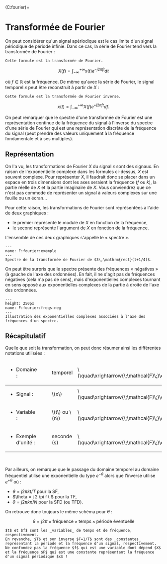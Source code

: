 (C:fourier)=
# Transformée de Fourier

On peut considérer qu'un signal apériodique est le cas limite d'un signal périodique de période infinie.
Dans ce cas, la série de Fourier tend vers la transformée de Fourier :

```{margin}
Cette formule est la transformée de Fourier.
```

$$
X(f) = \int_{-\infty}^{+\infty} x(t) e^{-j 2 \pi f t} dt
$$

où $f\in\mathbb{R}$ est la fréquence.
De même qu'avec la série de Fourier, le signal temporel $x$ peut être reconstruit à partir de $X$ :

```{margin}
Cette formule est la transformée de Fourier inverse.
```

$$
x(t) = \int_{-\infty}^{+\infty} X(f) e^{+j 2 \pi f t} df.
$$

On peut remarquer que le spectre d'une transformée de Fourier est une représentation continue de la fréquence du signal à l'inverse du spectre d'une série de Fourier qui est une représentation discrète de la fréquence du signal (peut prendre des valeurs uniquement à la fréquence fondamentale et à ses multiples).

## Représentation

On l'a vu, les transformations de Fourier $X$ du signal $x$ sont des signaux.
En raison de l'exponentielle complexe dans les formules ci-dessus, $X$ est souvent complexe.
Pour représenter $X$, il faudrait donc se placer dans un espace en trois dimensions dont les axes seraient
la fréquence ($f$ ou $k$), la partie réelle de $X$ et la partie imaginaire de $X$.
Vous conviendrez que ce n'est pas commode de représenter un signal à valeurs complexes sur une feuille ou un écran...

Pour cette raison, les transformations de Fourier sont représentées à l'aide de deux graphiques :
- le premier représente le module de $X$ en fonction de la fréquence,
- le second représente l'argument de $X$ en fonction de la fréquence.

L'ensemble de ces deux graphiques s'appelle le « spectre ».

```{figure} spectre.svg
---
name: F:fourier:exemple
---
Spectre de la transformée de Fourier de $3\,\mathrm{rect}(t+1/4)$.
```

On peut être surpris que le spectre présente des fréquences « négatives » (à gauche de l'axe des ordonnées).
En fait, il ne s'agit pas de fréquences négatives (cela n'a pas de sens),
mais d'exponentielles complexes tournant en sens opposé aux exponentielles complexes de la partie à droite de l'axe des ordonnées.

```{figure} negative-freqs.png
---
height: 250px
name: F:fourier:freqs-neg
---
Illustration des exponentielles complexes associées à l'axe des fréquences d'un spectre.
```

## Récapitulatif

Quelle que soit la transformation, on peut donc résumer ainsi les différentes notations utilisées :

<table>
<thead>
  <tr>
      <td><ul><li>Domaine :</li></ul></td><td>&emsp;</td>
    <td>temporel</td>
    <td><span class="math notranslate nohighlight">\(\quad\xrightarrow{\;\mathcal{F}\;}\quad\)</span></td>
    <td>fréquentiel</td>
  </tr>
</thead>
<tbody>
  <tr>
    <td><ul><li>Signal :</li></ul></td><td>&emsp;</td>
    <td><span class="math notranslate nohighlight">\(x\)</span></td>
    <td><span class="math notranslate nohighlight">\(\quad\xrightarrow{\;\mathcal{F}\;}\quad\)</span></td>
    <td><span class="math notranslate nohighlight">\(X\)</span></td>
  </tr>
  <tr>
    <td><ul><li>Variable :</li></ul></td><td>&emsp;</td>
    <td><span class="math notranslate nohighlight">\(t\)</span> ou <span class="math notranslate nohighlight">\(n\)</span></td>
    <td><span class="math notranslate nohighlight">\(\quad\xrightarrow{\;\mathcal{F}\;}\quad\)</span></td>
    <td><span class="math notranslate nohighlight">\(f\)</span> ou <span class="math notranslate nohighlight">\(k\)</span></td>
  </tr>
  <tr>
    <td><ul><li>Exemple d'unité :</li></ul></td><td>&emsp;</td>
    <td>seconde (s)</td>
    <td><span class="math notranslate nohighlight">\(\quad\xrightarrow{\;\mathcal{F}\;}\quad\)</span></td>
    <td>s<sup>–1</sup> = hertz (Hz)</td>
  </tr>
</tbody>
</table>
<br />

Par ailleurs, on remarque que le passage du domaine temporel au domaine fréquentiel utilise une exponentielle du type $e^{-\theta}$
alors que l'inverse utilise $e^{+\theta}$ où :
* $\theta = j 2 \pi k t / T$ pour la SF,
* $\theta = j 2 \pi f t    $ pour la TF,
* $\theta = j 2 \pi k n / N$ pour la SFD (ou TFD).

On retrouve donc toujours le même schéma pour $\theta$ :

$$
\theta = j 2 \pi \times \text{fréquence} \times \text{temps} \times \text{période éventuelle}
$$

```{warning}
$t$ et $f$ sont les _variables_ de temps et de fréquence, respectivement.
En revanche, $T$ et son inverse $F=1/T$ sont des _constantes_ représentant la période et la fréquence d'un signal, respectivement.
Ne confondez pas la fréquence $f$ qui est une variable dont dépend $X$
et la fréquence $F$ qui est une constante représentant la fréquence d'un signal périodique $x$ !

```

